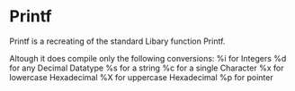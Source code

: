 # Printf
Printf is a recreating of the standard Libary function Printf.

Altough it does compile only the following conversions:
%i for Integers
%d for any Decimal Datatype
%s for a string
%c for a single Character
%x for lowercase Hexadecimal
%X for uppercase Hexadecimal
%p for pointer